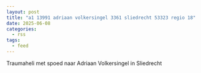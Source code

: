 ```yaml
---
layout: post
title: "a1 13991 adriaan volkersingel 3361 sliedrecht 53323 regio 18"
date: 2025-06-08
categories: 
  - rss
tags: 
  - feed
---
```


Traumaheli met spoed naar Adriaan Volkersingel in Sliedrecht
